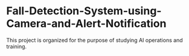 # Fall-Detection-System-using-Camera-and-Alert-Notification
This project is organized for the purpose of studying AI operations and training.
